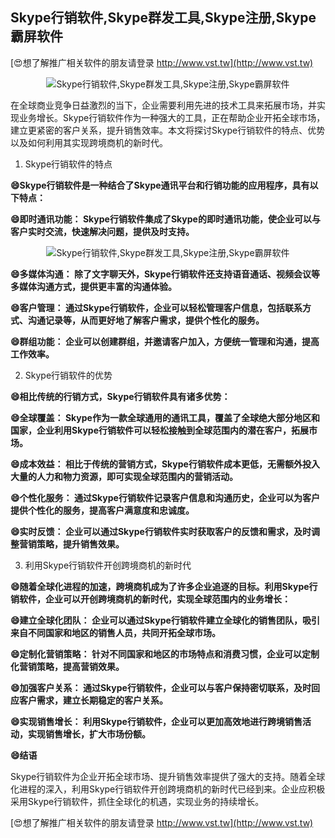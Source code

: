 ## **Skype行销软件,Skype群发工具,Skype注册,Skype霸屏软件**

[😍想了解推广相关软件的朋友请登录 http://www.vst.tw](http://www.vst.tw)

 <center><img src="https://vst.tw/MP4/tuiguang/png/0.png" alt="Skype行销软件,Skype群发工具,Skype注册,Skype霸屏软件"></center>

在全球商业竞争日益激烈的当下，企业需要利用先进的技术工具来拓展市场，并实现业务增长。Skype行销软件作为一种强大的工具，正在帮助企业开拓全球市场，建立更紧密的客户关系，提升销售效率。本文将探讨Skype行销软件的特点、优势以及如何利用其实现跨境商机的新时代。

1. Skype行销软件的特点

**😄Skype行销软件是一种结合了Skype通讯平台和行销功能的应用程序，具有以下特点：**

**😄即时通讯功能： Skype行销软件集成了Skype的即时通讯功能，使企业可以与客户实时交流，快速解决问题，提供及时支持。**

 <center><img src="https://vst.tw/MP4/tuiguang/png/0.png" alt="Skype行销软件,Skype群发工具,Skype注册,Skype霸屏软件"></center>

**😄多媒体沟通： 除了文字聊天外，Skype行销软件还支持语音通话、视频会议等多媒体沟通方式，提供更丰富的沟通体验。**

**😄客户管理： 通过Skype行销软件，企业可以轻松管理客户信息，包括联系方式、沟通记录等，从而更好地了解客户需求，提供个性化的服务。**

**😄群组功能： 企业可以创建群组，并邀请客户加入，方便统一管理和沟通，提高工作效率。**

2. Skype行销软件的优势

**😄相比传统的行销方式，Skype行销软件具有诸多优势：**

**😄全球覆盖： Skype作为一款全球通用的通讯工具，覆盖了全球绝大部分地区和国家，企业利用Skype行销软件可以轻松接触到全球范围内的潜在客户，拓展市场。**

**😄成本效益： 相比于传统的营销方式，Skype行销软件成本更低，无需额外投入大量的人力和物力资源，即可实现全球范围内的营销活动。**

**😄个性化服务： 通过Skype行销软件记录客户信息和沟通历史，企业可以为客户提供个性化的服务，提高客户满意度和忠诚度。**

**😄实时反馈： 企业可以通过Skype行销软件实时获取客户的反馈和需求，及时调整营销策略，提升销售效果。**

3. 利用Skype行销软件开创跨境商机的新时代

**😄随着全球化进程的加速，跨境商机成为了许多企业追逐的目标。利用Skype行销软件，企业可以开创跨境商机的新时代，实现全球范围内的业务增长：**

**😄建立全球化团队： 企业可以通过Skype行销软件建立全球化的销售团队，吸引来自不同国家和地区的销售人员，共同开拓全球市场。**

**😄定制化营销策略： 针对不同国家和地区的市场特点和消费习惯，企业可以定制化营销策略，提高营销效果。**

**😄加强客户关系： 通过Skype行销软件，企业可以与客户保持密切联系，及时回应客户需求，建立长期稳定的客户关系。**

**😄实现销售增长： 利用Skype行销软件，企业可以更加高效地进行跨境销售活动，实现销售增长，扩大市场份额。**

**😄结语**

Skype行销软件为企业开拓全球市场、提升销售效率提供了强大的支持。随着全球化进程的深入，利用Skype行销软件开创跨境商机的新时代已经到来。企业应积极采用Skype行销软件，抓住全球化的机遇，实现业务的持续增长。

[😍想了解推广相关软件的朋友请登录 http://www.vst.tw](http://www.vst.tw)



